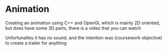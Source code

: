 # Animation
Creating an animation using C++ and OpenGl, which is mainly 2D oriented, but does have some 3D parts, there is a video that you can watch

Unfortunatley it has no sound, and the intention was (coursework objective) to create a trailer for anything
